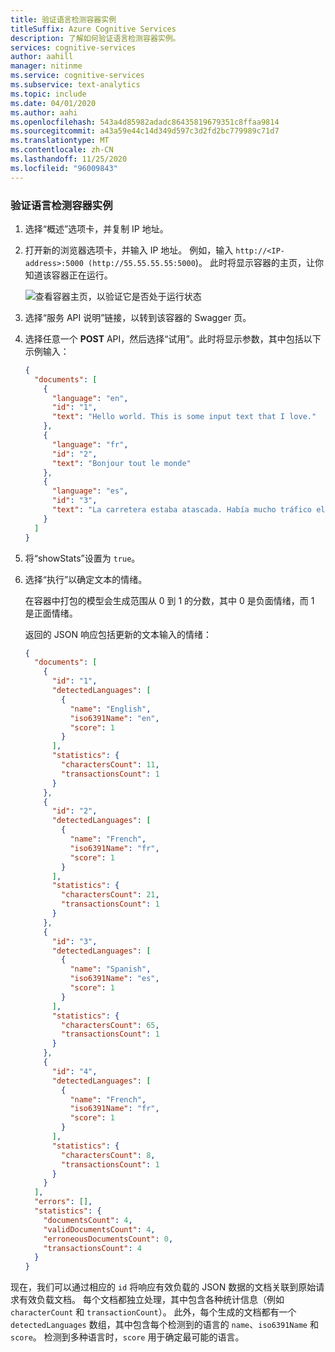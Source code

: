 ```yaml
---
title: 验证语言检测容器实例
titleSuffix: Azure Cognitive Services
description: 了解如何验证语言检测容器实例。
services: cognitive-services
author: aahill
manager: nitinme
ms.service: cognitive-services
ms.subservice: text-analytics
ms.topic: include
ms.date: 04/01/2020
ms.author: aahi
ms.openlocfilehash: 543a4d85982adadc86435819679351c8ffaa9814
ms.sourcegitcommit: a43a59e44c14d349d597c3d2fd2bc779989c71d7
ms.translationtype: MT
ms.contentlocale: zh-CN
ms.lasthandoff: 11/25/2020
ms.locfileid: "96009843"
---
```

### <a name="verify-the-language-detection-container-instance"></a>验证语言检测容器实例

1. 选择“概述”选项卡，并复制 IP 地址。
1. 打开新的浏览器选项卡，并输入 IP 地址。 例如，输入 `http://<IP-address>:5000 (http://55.55.55.55:5000`)。 此时将显示容器的主页，让你知道该容器正在运行。

    ![查看容器主页，以验证它是否处于运行状态](../media/how-tos/container-instance/swagger-docs-on-container.png)

1. 选择“服务 API 说明”链接，以转到该容器的 Swagger 页。

1. 选择任意一个 **POST** API，然后选择“试用”。此时将显示参数，其中包括以下示例输入：

    ```json
    {
      "documents": [
        {
          "language": "en",
          "id": "1",
          "text": "Hello world. This is some input text that I love."
        },
        {
          "language": "fr",
          "id": "2",
          "text": "Bonjour tout le monde"
        },
        {
          "language": "es",
          "id": "3",
          "text": "La carretera estaba atascada. Había mucho tráfico el día de ayer."
        }
      ]
    }
    ```

1. 将“showStats”设置为 `true`。

1. 选择“执行”以确定文本的情绪。

    在容器中打包的模型会生成范围从 0 到 1 的分数，其中 0 是负面情绪，而 1 是正面情绪。

    返回的 JSON 响应包括更新的文本输入的情绪：

    ```json
    {
      "documents": [
        {
          "id": "1",
          "detectedLanguages": [
            {
              "name": "English",
              "iso6391Name": "en",
              "score": 1
            }
          ],
          "statistics": {
            "charactersCount": 11,
            "transactionsCount": 1
          }
        },
        {
          "id": "2",
          "detectedLanguages": [
            {
              "name": "French",
              "iso6391Name": "fr",
              "score": 1
            }
          ],
          "statistics": {
            "charactersCount": 21,
            "transactionsCount": 1
          }
        },
        {
          "id": "3",
          "detectedLanguages": [
            {
              "name": "Spanish",
              "iso6391Name": "es",
              "score": 1
            }
          ],
          "statistics": {
            "charactersCount": 65,
            "transactionsCount": 1
          }
        },
        {
          "id": "4",
          "detectedLanguages": [
            {
              "name": "French",
              "iso6391Name": "fr",
              "score": 1
            }
          ],
          "statistics": {
            "charactersCount": 8,
            "transactionsCount": 1
          }
        }
      ],
      "errors": [],
      "statistics": {
        "documentsCount": 4,
        "validDocumentsCount": 4,
        "erroneousDocumentsCount": 0,
        "transactionsCount": 4
      }
    }
    ```

现在，我们可以通过相应的 `id` 将响应有效负载的 JSON 数据的文档关联到原始请求有效负载文档。 每个文档都独立处理，其中包含各种统计信息（例如 `characterCount` 和 `transactionCount`）。 此外，每个生成的文档都有一个 `detectedLanguages` 数组，其中包含每个检测到的语言的 `name`、`iso6391Name` 和 `score`。 检测到多种语言时，`score` 用于确定最可能的语言。